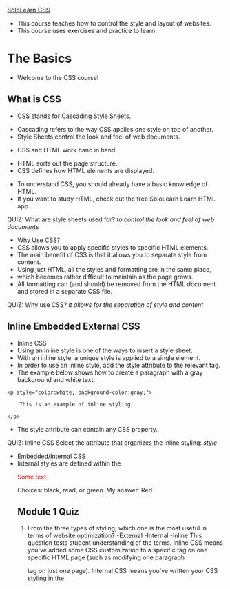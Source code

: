 [SoloLearn CSS](https://www.sololearn.com/learning/1023)
* This course teaches how to control the style and layout of websites. 
* This course uses exercises and practice to learn.

# The Basics
* Welcome to the CSS course! 

## What is CSS
* CSS stands for Cascading Style Sheets.
- Cascading refers to the way CSS applies one style on top of another.
- Style Sheets control the look and feel of web documents.
* CSS and HTML work hand in hand:
- HTML sorts out the page structure.
- CSS defines how HTML elements are displayed.
* To understand CSS, you should already have a basic knowledge of HTML.
* If you want to study HTML, check out the free SoloLearn Learn HTML app.

QUIZ: 
What are style sheets used for?  _to control the look and feel of web documents_

* Why Use CSS?
* CSS allows you to apply specific styles to specific HTML elements.
* The main benefit of CSS is that it allows you to separate style from content.
* Using just HTML, all the styles and formatting are in the same place, 
* which becomes rather difficult to maintain as the page grows.
* All formatting can (and should) be removed from the HTML document and stored in a separate CSS file.

QUIZ: 
Why use CSS? _it allows for the separation of style and content_


## Inline Embedded External CSS
* Inline CSS
* Using an inline style is one of the ways to insert a style sheet. 
* With an inline style, a unique style is applied to a single element.
* In order to use an inline style, add the style attribute to the relevant tag.
* The example below shows how to create a paragraph with a gray background and white text: 
```
<p style="color:white; background-color:gray;">

    This is an example of inline styling. 

</p>
```
* The style attribute can contain any CSS property. 

QUIZ: Inline CSS 
Select the attribute that organizes the inline styling:  _style_

* Embedded/Internal CSS
* Internal styles are defined within the <style> element, inside the head section of an HTML page.
* For example, the following code styles all paragraphs:

```
<html>

   <head>

      <style>

      p {

         color:white;

         background-color:gray;

      }

      </style>

   </head>

   <body>

      <p>This is my first paragraph. </p>

      <p>This is my second paragraph. </p>

   </body>

</html>
```

* All paragraphs have a white font and a gray background:
* An internal style sheet may be used if one single page has a unique style.

Quiz: Where should the style tag be declared to organize an internal CSS? _head_

* External CSS
* With this method, all styling rules are contained in a single text file, 
* which is saved with the .css extension.
* This CSS file is then referenced in the HTML using the <link> tag. 
* The <link> element goes inside the head section.
* Here is an example:
* The HTML:

```
<head>

   <link rel="stylesheet" href="example.css">

</head>

<body>

   <p>This is my first paragraph.</p>

   <p>This is my second paragraph. </p>

   <p>This is my third paragraph. </p>

</body>
```

* The CSS: 

```
p {
    color:white;
    background-color:gray;
}
```

* [Course Template](https://www.sololearn.com/learning/1023/1079/1218/1)
* Both relative and absolute paths can be used to define the href for the CSS file. 
* In our example, the path is relative, as the CSS file is in the same directory as the HTML file.

QUIZ: External CSS: Fill in the blanks to call an external style sheet called 'test.css':
```
<head>
  <link rel="stylesheet" href="test.css">
</head>
```

## [CSS Rules and Selectors](https://www.sololearn.com/learning/1023/1080/1219/1)
* CSS Syntax 
* CSS is composed of style rules that the browser interprets 
* and then applies to the corresponding elements in your document.
* A style rule has three parts: selector, property, and value.
* For example, the headline color can be defined as: 
  ``` h1 { color: orange; } ```
* https://www.sololearn.com/learning/1023/1080/1219/1 

![example](https://api.sololearn.com/DownloadFile?id=2584)

H1: Selector 
color: Property 
orange: Value 

* The selector points to the HTML element you want to style. 
* The declaration block contains one or more declarations, separated by semicolons.
* Each declaration includes a property name and a value, separated by a colon.

QUIZ: CSS Syntax: In the rule, the "selector"  _selects which element to style_

* Type Selectors
* The most common and easy to understand selectors are TYPE SLECTORS
* This selector targets element types on the page. 
* Example:  https://www.sololearn.com/learning/1023/1080/1221/1 

```
p {
    color: red;
    font-size:130%;
} 

```
* A CSS declaration always ends with a semicolon, and declaration groups are surrounded by curly braces.

QUIZ: Rearrange the code to create a valid CSS Style rule: 
```
p {
  color: blue;
}
```

* id and class Selectors
* id selectors allow you to style an HTML element that has an id attribute, 
* regardless of their position in the document tree. 
* Here is an example of an id selector:
* HTML

```
<div id="intro">

   <p> This paragraph is in the intro section.</p>

</div>

<p> This paragraph is not in the intro section.</p>
```

* CSS  https://www.sololearn.com/learning/1023/1080/1222/1

```
#intro {
    color: white;
    background-color: gray;
}
```

* To select an element with a specific id, use a hash character, and then follow it with the id of the element.
* Class selectors work in a similar way. 
* The major difference is that IDs can only be applied once per page, 
* while classes can be used as many times on a page as needed.
* In the example below, both paragraphs having the class "first" will be affected by the CSS: 

HTML:

```
<div>

   <p class="first">This is a paragraph</p>

   <p> This is the second paragraph. </p>

</div>

<p class="first"> This is not in the intro section</p>

<p> The second paragraph is not in the intro section. </p>
```

CSS: 
```
.first {font-size: 200%;}
```

https://www.sololearn.com/learning/1023/1080/1222/1

* To select elements with a specific class, 
* use a period character, followed by the name of the class.
* Do NOT start a class or id name with a number!

QUIZ: Fill in the blanks to give yellow background color to the element with id="intro" and black text color to the class="mytext";

```
#intro {
  background-color: yellow; 
}
.mytext {
  color: black; 
}

```

Descendant Selectors


These selectors are used to select elements that are descendants of another element. When selecting levels, you can select as many levels deep as you need to.

For example, to target only <em> elements in the first paragraph of the "intro" section:

The HTML:
```
<div id="intro">

   <p class="first">This is a <em> paragraph.</em></p>

   <p> This is the second paragraph. </p>

</div>

<p class="first"> This is not in the intro section.</p>

<p> The second paragraph is not in the intro section. </p>
```

The CSS:
```
#intro .first em {
    color: pink; 
    background-color:gray;
}
```
https://www.sololearn.com/learning/1023/1080/1645/1

* The descendant selector matches all elements that are descendants of a specified element.

Quiz: Descendant Selectors
Drag and drop from the options below to create a style rule for all paragraphs belonging to the element with id="test":

```
# test p {
  color: red; 
}
```


## [CSS Comments](https://www.sololearn.com/learning/1023/1081/1224/1) 
* Comments are used to explain your code, and may help you when you edit the source code later. Comments are ignored by browsers. 
* A CSS comment look like this:

   ```
   /* Comment goes here */
   ```
   
* CSS Example:  https://www.sololearn.com/learning/1023/1081/1224/1  
```
p { 
    color: green; 
    /* This is a comment */
    font-size: 150%;
}
```
* The comment does not appear in the browser:
* Comments can also span multiple lines.


## style Cascade and Inheritance 
* Cascade 
* The final appearance of a web page is a result of different styling rules.
* There are three main sources of style information that form a cascade:
   - The stylesheet created by the AUTHOR of the PAGE
   - The Browsers Default Styles 
   - Styles specified by the USER
* CSS is an acronym for Cascading Style Sheets. 

QUIZ: Cascade-Which three different sources are responsible for the styles you see on the web page?
- the styles provided by Google (while it is possible to import fonts, and such from Google, other than on Google.com and their own URLs, Google has nothing to do with the display of any one elses website(s)--they are just a directory to look up those website addresses)
- the stylesheet created by the author of the page (this is true, or in the case of wordpress it can be the content author is using a theme or other css rules created by a 3rd party--the use of author here means the person who wrote the code, not the person, in the traditional sense, authored the content on the page)
- the user customized style selections, if any (default or by choice, every browser has customization settings. also kindle is notorius for this--kindle users can set their own font so naturally any content displayed on a kindle is going to look different than the same content displaying on a non-kindle device )
- the default style of the browser its self.  (true) 

* Inheritance 
* Inheritance refers to the way properties flow through the page.
* A child element will usually take on the characteristics of a parent element
* Unless it is specifically, otherwise, defined
* Example:
```
<html>
   <head>
      <style>
      body {
         color: green;
         font-family: Arial;
      }
     </style>
   </head>
   <body>       
      <p>
      This is a text inside the paragraph. 
      </p>
   </body>
</html>
```
* SInce the paragraph tag (child element)
* is inside the body tag (parent element)
* it takes on any styles assigned to the body tag 

Quiz: Inheritance
What color does the paragraph have?

<style>
   body {color: green; }
   .mydiv {color: red; }
</style>
<body>
   <div class="mydiv">
      <p>Some text</p>
   </div>
</body>

Choices: black, read, or green.  My answer: Red.


## Module 1 Quiz
1. From the three types of styling, which one is the most useful in terms of website optimization?
  -External
  -Internal
  -Inline 
This question tests student understanding of the terms.  Inline CSS means you've added some CSS customization to a specific tag on one specific HTML page (such as modifying one paragraph <p> tag on just one page). Internal CSS means you've written your CSS styling in the <style> tag at the header of one specific HTML page. External CSS means you are linking to a CSS file not on the actual webpage. Inline CSS is best used to make a one-time exception to the over-all External CSS style.  Internal is best used to add or modify the External CSS on a specific article or series (perhaps you have an event color or theme you are using just for that event and everything related to it--such as customizing the registration forms to match the event themes)  The majority of the CSS is within the External CSS style sheet you call into a specific HTML page. An example of this is found within the "theme" level in Word Press.  The theme contains all of the various CSS, Externally, and it is called into any specific post or page you are writing.  

2. What is "Style" when creating an internal CSS?
Choices: tag, property, value.  My answer: Tag

3. The style definition rule consists of a selector, property, and: 
my answer: value.

4. Fill in the blank to apply white color to the paragraph:
```
p {
  color: #FFF;
}
```

# Working with Text
## [Font-Family](https://www.sololearn.com/learning/1023/1084/1231/1)


# Properties 
# Positioining and Layout
# CSS3 Basics
# transitions and Transformas
# CSS Filters 
# Certification
